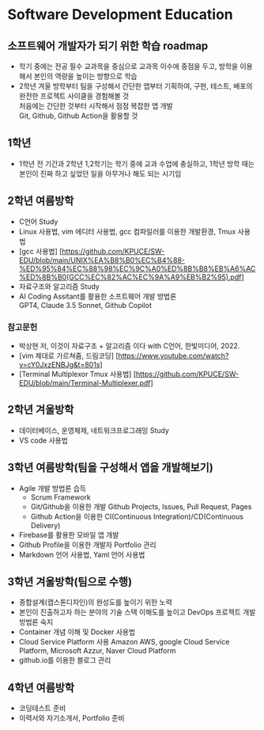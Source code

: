 # Software Development Education 


## 소프트웨어 개발자가 되기 위한 학습 roadmap
 * 학기 중에는 전공 필수 교과목을 중심으로 교과목 이수에 중점을 두고, 방학을 이용해서 본인의 역량을 높이는 방향으로 학습
 * 2학년 겨울 방학부터 팀을 구성해서 간단한 앱부터 기획하여, 구현, 테스트, 배포의 완전한 프로젝트 사이클을 경험해볼 것  
   처음에는 간단한 것부터 시작해서 점점 복잡한 앱 개발  
   Git, Github, Github Action을 활용할 것

## 1학년
  * 1학년 전 기간과 2학년 1,2학기는 학기 중에 교과 수업에 충실하고, 1학년 방학 때는 본인이 진짜 하고 싶었던 일을 아무거나 해도 되는 시기임
    
## 2학년 여름방학
  * C언어 Study
  * Linux 사용법, vim 에디터 사용법, gcc 컴파일러를 이용한 개발환경, Tmux 사용법
  * [gcc 사용법] [https://github.com/KPUCE/SW-EDU/blob/main/UNIX%EA%B8%B0%EC%B4%88-%ED%95%84%EC%88%98%EC%9C%A0%ED%8B%B8%EB%A6%AC%ED%8B%B0(GCC%EC%82%AC%EC%9A%A9%EB%B2%95).pdf]
  * 자료구조와 알고리즘 Study
  * AI Coding Assitant를 활용한 소프트웨어 개발 방법론  
    GPT4, Claude 3.5 Sonnet, Github Copilot

### 참고문헌
 * 박상현 저, 이것이 자료구조 + 알고리즘 이다 with C언어, 한빛미디어, 2022.
 * [vim 제대로 가르쳐줌, 드림코딩] [https://www.youtube.com/watch?v=cY0JxzENBJg&t=801s]
 * [Terminal Multiplexor Tmux 사용법] [https://github.com/KPUCE/SW-EDU/blob/main/Terminal-Multiplexer.pdf]

## 2학년 겨울방학
  * 데이터베이스, 운영체제, 네트워크프로그래밍 Study
  * VS code 사용법
 

## 3학년 여름방학(팀을 구성해서 앱을 개발해보기)
  * Agile 개발 방법론 습득
    * Scrum Framework
    * Git/Github을 이용한 개발
      Github Projects, Issues, Pull Request, Pages
    * Github Action을 이용한 CI(Continuous Integration)/CD(Continuous Delivery)
  * Firebase를 활용한 모바일 앱 개발
  * Github Profile을 이용한 개발자 Portfolio 관리
  * Markdown 언어 사용법, Yaml 언어 사용법

## 3학년 겨울방학(팀으로 수행)
  * 종합설계(캡스톤디자인)의 완성도를 높이기 위한 노력
  * 본인이 진출하고자 하는 분야의 기술 스택 이해도를 높이고 DevOps 프로젝트 개발 방법론 숙지
  * Container 개념 이해 및 Docker 사용법
  * Cloud Service Platform 사용
    Amazon AWS, google Cloud Service Platform, Microsoft Azzur, Naver Cloud Platform
  * github.io를 이용한 블로그 관리

## 4학년 여름방학
 * 코딩테스트 준비
 * 이력서와 자기소개서, Portfolio 준비

